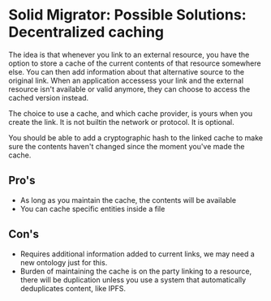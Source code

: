 # Solid Migrator: Possible Solutions: Decentralized caching

The idea is that whenever you link to an external resource, you have the option to store a cache of the current contents of that resource somewhere else. You can then add information about that alternative source to the original link. When an application accessess your link and the external resource isn't available or valid anymore, they can choose to access the cached version instead.

The choice to use a cache, and which cache provider, is yours when you create the link. It is not builtin the network or protocol. It is optional.

You should be able to add a cryptographic hash to the linked cache to make sure the contents haven't changed since the moment you've made the cache.

## Pro's

- As long as you maintain the cache, the contents will be available
- You can cache specific entities inside a file

## Con's

- Requires additional information added to current links, we may need a new ontology just for this.
- Burden of maintaining the cache is on the party linking to a resource, there will be duplication unless you use a system that automatically deduplicates content, like IPFS.

